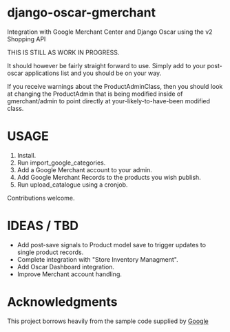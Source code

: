 django-oscar-gmerchant
======================

Integration with Google Merchant Center and Django Oscar using the v2 Shopping API

THIS IS STILL AS WORK IN PROGRESS.

It should however be fairly straight forward to use.
Simply add to your post-oscar applications list and you should be on your way.

If you receive warnings about the ProductAdminClass, then you should look at changing
the ProductAdmin that is being modified inside of gmerchant/admin to point directly at
your-likely-to-have-been modified class.


USAGE
=====

1. Install.
2. Run import_google_categories.
3. Add a Google Merchant account to your admin.
4. Add Google Merchant Records to the products you wish publish.
5. Run upload_catalogue using a cronjob.

Contributions welcome.


IDEAS / TBD
===========

* Add post-save signals to Product model save to trigger updates to single product records.
* Complete integration with "Store Inventory Managment".
* Add Oscar Dashboard integration.
* Improve Merchant account handling.

Acknowledgments
===============

This project borrows heavily from the sample code supplied by [Google](https://github.com/googleads/googleads-shopping-samples/tree/master/python)
